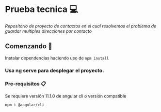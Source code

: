 # Prueba tecnica :computer:

_Repositorio de proyecto de contactos en el cual resolvemos el problema de guardar multiples direcciones por contacto_

## Comenzando 🚀

Instalar dependencias haciendo uso de  ```npm install```
 

### Usa **ng serve** para  desplegar el proyecto.


### Pre-requisitos 📋

Se requiere versión 11.1.0 de angular cli o versión compatible

```npm i @angular/cli```
